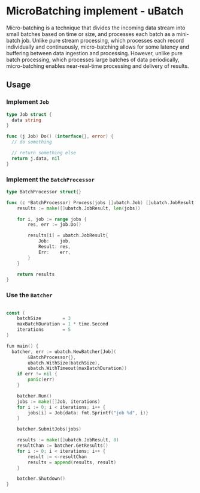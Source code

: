 # MicroBatching implement - uBatch

Micro-batching is a technique that divides the incoming data stream into small batches based on time or size, and processes each batch as a mini-batch job. Unlike pure stream processing, which processes each record individually and continuously, micro-batching allows for some latency and buffering between data ingestion and processing. However, unlike pure batch processing, which processes large batches of data periodically, micro-batching enables near-real-time processing and delivery of results.



## Usage

### Implement `Job`

```go
type Job struct {
  data string
}

func (j Job) Do() (interface{}, error) {
  // do something

  // return something else
  return j.data, nil
}
```

### Implement the `BatchProcessor`

```go
type BatchProcessor struct{}

func (c *BatchProcessor) Process(jobs []ubatch.Job) []ubatch.JobResult {
	results := make([]ubatch.JobResult, len(jobs))

	for i, job := range jobs {
		res, err := job.Do()

		results[i] = ubatch.JobResult{
			Job:    job,
			Result: res,
			Err:    err,
		}
	}

	return results
}
```

### Use the `Batcher`

```go

const (
	batchSize        = 3
	maxBatchDuration = 1 * time.Second
	iterations       = 5
)

fun main() {
  batcher, err := ubatch.NewBatcher[Job](
		&BatchProcessor{},
		ubatch.WithSize(batchSize),
		ubatch.WithTimeout(maxBatchDuration))
	if err != nil {
		panic(err)
	}

	batcher.Run()
	jobs := make([]Job, iterations)
	for i := 0; i < iterations; i++ {
		jobs[i] = Job{data: fmt.Sprintf("job %d", i)}
	}

	batcher.SubmitJobs(jobs)

	results := make([]ubatch.JobResult, 0)
	resultChan := batcher.GetResults()
	for i := 0; i < iterations; i++ {
		result := <-resultChan
		results = append(results, result)
	}

	batcher.Shutdown()
}
```
